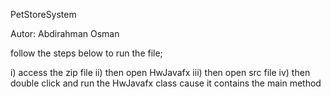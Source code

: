 PetStoreSystem

Autor: Abdirahman Osman


follow the steps below to run the file;

i) access the zip file
ii) then open HwJavafx
iii) then open src file
iv) then double click and run the HwJavafx class cause it contains the main method
